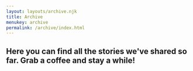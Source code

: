 ```yaml
---
layout: layouts/archive.njk
title: Archive
menukey: archive
permalink: /archive/index.html
---
```

## Here you can find all the stories we've shared so far. Grab a coffee and stay a while!